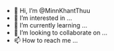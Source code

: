 - 👋 Hi, I’m @MinnKhantThuu
- 👀 I’m interested in ...
- 🌱 I’m currently learning ...
- 💞️ I’m looking to collaborate on ...
- 📫 How to reach me ...

<!---
MinnKhantThuu/MinnKhantThuu is a ✨ special ✨ repository because its `README.md` (this file) appears on your GitHub profile.
You can click the Preview link to take a look at your changes.
--->
